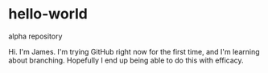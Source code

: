 # hello-world
alpha repository

Hi. I'm James.  I'm trying GitHub right now for the first time, and I'm learning about branching.
Hopefully I end up being able to do this with efficacy.
